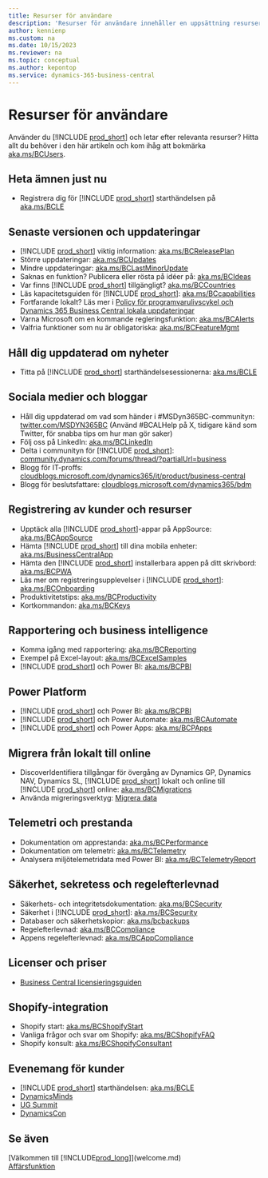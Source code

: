 ```yaml
---
title: Resurser för användare
description: 'Resurser för användare innehåller en uppsättning resurser, tjänster och verktyg för att använda Microsoft Dynamics 365 Business Central.'
author: kennienp
ms.custom: na
ms.date: 10/15/2023
ms.reviewer: na
ms.topic: conceptual
ms.author: kepontop
ms.service: dynamics-365-business-central
---
```


# Resurser för användare

Använder du [!INCLUDE [prod_short](includes/prod_short.md)] och letar efter relevanta resurser? Hitta allt du behöver i den här artikeln och kom ihåg att bokmärka [aka.ms/BCUsers](https://aka.ms/BCUsers).

## Heta ämnen just nu

- Registrera dig för [!INCLUDE [prod_short](includes/prod_short.md)] starthändelsen på [aka.ms/BCLE](https://aka.ms/BCLE)

## Senaste versionen och uppdateringar  

- [!INCLUDE [prod_short](includes/prod_short.md)] viktig information: [aka.ms/BCReleasePlan](https://aka.ms/BCReleasePlan) 
- Större uppdateringar: [aka.ms/BCUpdates](https://aka.ms/BCUpdates)
- Mindre uppdateringar: [aka.ms/BCLastMinorUpdate](https://aka.ms/BCLastMinorUpdate) 
- Saknas en funktion? Publicera eller rösta på idéer på: [aka.ms/BCIdeas](https://aka.ms/BCIdeas) 
- Var finns [!INCLUDE [prod_short](includes/prod_short.md)] tillgängligt? [aka.ms/BCCountries](https://aka.ms/BCCountries)
- Läs kapacitetsguiden för [!INCLUDE [prod_short](includes/prod_short.md)]: [aka.ms/BCcapabilities](https://aka.ms/BCcapabilities)
- Fortfarande lokalt? Läs mer i [Policy för programvarulivscykel och Dynamics 365 Business Central lokala uppdateringar](/dynamics365/business-central/dev-itpro/terms/lifecycle-policy-on-premises)
- Varna Microsoft om en kommande regleringsfunktion: [aka.ms/BCAlerts](https://aka.ms/BCAlerts)
- Valfria funktioner som nu är obligatoriska: [aka.ms/BCFeatureMgmt](https://aka.ms/BCFeatureMgmt)

## Håll dig uppdaterad om nyheter

- Titta på [!INCLUDE [prod_short](includes/prod_short.md)] starthändelsesessionerna: [aka.ms/BCLE](https://aka.ms/BCLE) 

## Sociala medier och bloggar

- Håll dig uppdaterad om vad som händer i #MSDyn365BC-communityn: [twitter.com/MSDYN365BC](https://twitter.com/MSDYN365BC) (Använd #BCALHelp på X, tidigare känd som Twitter, för snabba tips om hur man gör saker) 
- Följ oss på LinkedIn: [aka.ms/BCLinkedIn](https://aka.ms/BCLinkedIn)
- Delta i communityn för [!INCLUDE [prod_short](includes/prod_short.md)]: [community.dynamics.com/forums/thread/?partialUrl=business](https://community.dynamics.com/forums/thread/?partialUrl=business) 
- Blogg för IT-proffs: [cloudblogs.microsoft.com/dynamics365/it/product/business-central](https://cloudblogs.microsoft.com/dynamics365/it/product/business-central/)
- Blogg för beslutsfattare: [cloudblogs.microsoft.com/dynamics365/bdm](https://cloudblogs.microsoft.com/dynamics365/bdm)

## Registrering av kunder och resurser 

- Upptäck alla [!INCLUDE [prod_short](includes/prod_short.md)]-appar på AppSource: [aka.ms/BCAppSource](https://appsource.microsoft.com/marketplace/apps?page=1&product=dynamics-365-business-central)
- Hämta [!INCLUDE [prod_short](includes/prod_short.md)] till dina mobila enheter: [aka.ms/BusinessCentralApp](https://aka.ms/BusinessCentralApp)
- Hämta den [!INCLUDE [prod_short](includes/prod_short.md)] installerbara appen på ditt skrivbord: [aka.ms/BCPWA](https://aka.ms/BCPWA)
- Läs mer om registreringsupplevelser i [!INCLUDE [prod_short](includes/prod_short.md)]: [aka.ms/BCOnboarding](https://aka.ms/bconboarding)
- Produktivitetstips: [aka.ms/BCProductivity](https://aka.ms/BCProductivity) 
- Kortkommandon: [aka.ms/BCKeys](https://aka.ms/BCKeys)

## Rapportering och business intelligence

- Komma igång med rapportering: [aka.ms/BCReporting](https://aka.ms/BCReporting)
- Exempel på Excel-layout: [aka.ms/BCExcelSamples](https://aka.ms/BCExcelSamples)
- [!INCLUDE [prod_short](includes/prod_short.md)] och Power BI: [aka.ms/BCPBI](https://aka.ms/BCPBI)

## Power Platform

- [!INCLUDE [prod_short](includes/prod_short.md)] och Power BI: [aka.ms/BCPBI](https://aka.ms/BCPBI)
- [!INCLUDE [prod_short](includes/prod_short.md)] och Power Automate: [aka.ms/BCAutomate](https://aka.ms/BCAutomate) 
- [!INCLUDE [prod_short](includes/prod_short.md)] och Power Apps: [aka.ms/BCPApps](https://aka.ms/BCPApps)

## Migrera från lokalt till online

- DiscoverIdentifiera tillgångar för övergång av Dynamics GP, Dynamics NAV, Dynamics SL, [!INCLUDE [prod_short](includes/prod_short.md)] lokalt och online till [!INCLUDE [prod_short](includes/prod_short.md)] online: [aka.ms/BCMigrations](https://aka.ms/BCMigrations)  
- Använda migreringsverktyg: [Migrera data](/dynamics365/business-central/dev-itpro/administration/migrate-data) 

## Telemetri och prestanda

- Dokumentation om apprestanda: [aka.ms/BCPerformance](https://aka.ms/BCPerformance)
- Dokumentation om telemetri: [aka.ms/BCTelemetry](https://aka.ms/BCTelemetry) 
- Analysera miljötelemetridata med Power BI: [aka.ms/BCTelemetryReport](https://aka.ms/BCTelemetryReport) 

## Säkerhet, sekretess och regelefterlevnad

- Säkerhets- och integritetsdokumentation: [aka.ms/BCSecurity](https://aka.ms/BCSecurity) 
- Säkerhet i [!INCLUDE [prod_short](includes/prod_short.md)]: [aka.ms/BCSecurity](https://aka.ms/BCSecurity)
- Databaser och säkerhetskopior: [aka.ms/bcbackups](https://aka.ms/BCBackups)
- Regelefterlevnad: [aka.ms/BCCompliance](https://aka.ms/BCCompliance)
- Appens regelefterlevnad: [aka.ms/BCAppCompliance](https://aka.ms/BCAppCompliance)

## Licenser och priser

- [Business Central licensieringsguiden](https://go.microsoft.com/fwlink/?LinkId=866544&clcid=0x409)

## Shopify-integration

- Shopify start: [aka.ms/BCShopifyStart](https://aka.ms/BCShopifyStart)
- Vanliga frågor och svar om Shopify: [aka.ms/BCShopifyFAQ](https://aka.ms/BCShopifyFAQ)
- Shopify konsult: [aka.ms/BCShopifyConsultant](https://aka.ms/BCShopifyConsultant)

## Evenemang för kunder

- [!INCLUDE [prod_short](includes/prod_short.md)] starthändelsen: [aka.ms/BCLE](https://aka.ms/BCLE)
- [DynamicsMinds](https://www.dynamicsminds.com/)
- [UG Summit](https://www.summitna.com/)
- [DynamicsCon](https://dynamicscon.com/)

## Se även

[Välkommen till [!INCLUDE[prod_long](includes/prod_long.md)]](welcome.md)  
[Affärsfunktion](across-business-functionality.md)  